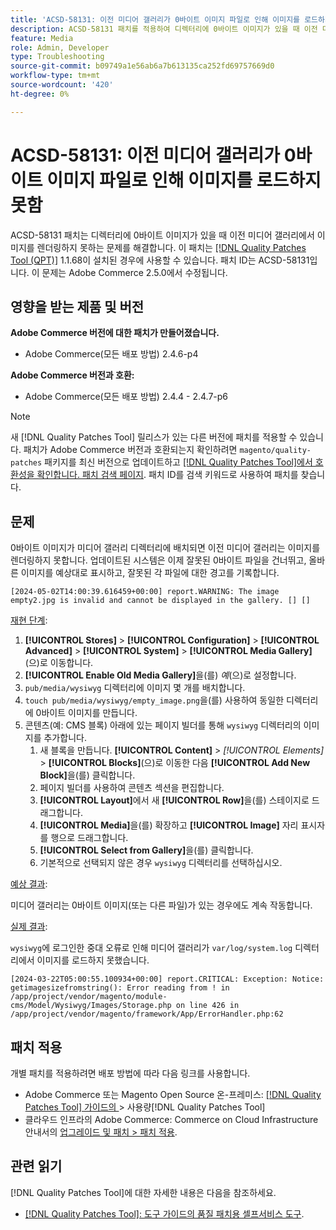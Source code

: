 ```yaml
---
title: 'ACSD-58131: 이전 미디어 갤러리가 0바이트 이미지 파일로 인해 이미지를 로드하지 못함'
description: ACSD-58131 패치를 적용하여 디렉터리에 0바이트 이미지가 있을 때 이전 미디어 갤러리에서 이미지를 렌더링하지 못하는 Adobe Commerce 문제를 해결합니다.
feature: Media
role: Admin, Developer
type: Troubleshooting
source-git-commit: b09749a1e56ab6a7b613135ca252fd69757669d0
workflow-type: tm+mt
source-wordcount: '420'
ht-degree: 0%

---
```



# ACSD-58131: 이전 미디어 갤러리가 0바이트 이미지 파일로 인해 이미지를 로드하지 못함

ACSD-58131 패치는 디렉터리에 0바이트 이미지가 있을 때 이전 미디어 갤러리에서 이미지를 렌더링하지 못하는 문제를 해결합니다. 이 패치는 [[!DNL Quality Patches Tool (QPT)]](/help/tools/quality-patches-tool/quality-patches-tool-to-self-serve-quality-patches.md) 1.1.68이 설치된 경우에 사용할 수 있습니다. 패치 ID는 ACSD-58131입니다. 이 문제는 Adobe Commerce 2.5.0에서 수정됩니다.

## 영향을 받는 제품 및 버전

**Adobe Commerce 버전에 대한 패치가 만들어졌습니다.**

* Adobe Commerce(모든 배포 방법) 2.4.6-p4

**Adobe Commerce 버전과 호환:**

* Adobe Commerce(모든 배포 방법) 2.4.4 - 2.4.7-p6

>[!NOTE]
>
>새 [!DNL Quality Patches Tool] 릴리스가 있는 다른 버전에 패치를 적용할 수 있습니다. 패치가 Adobe Commerce 버전과 호환되는지 확인하려면 `magento/quality-patches` 패키지를 최신 버전으로 업데이트하고 [[!DNL Quality Patches Tool]에서 호환성을 확인합니다. 패치 검색 페이지](https://experienceleague.adobe.com/tools/commerce-quality-patches/index.html). 패치 ID를 검색 키워드로 사용하여 패치를 찾습니다.

## 문제

0바이트 이미지가 미디어 갤러리 디렉터리에 배치되면 이전 미디어 갤러리는 이미지를 렌더링하지 못합니다. 업데이트된 시스템은 이제 잘못된 0바이트 파일을 건너뛰고, 올바른 이미지를 예상대로 표시하고, 잘못된 각 파일에 대한 경고를 기록합니다.

```
[2024-05-02T14:00:39.616459+00:00] report.WARNING: The image empty2.jpg is invalid and cannot be displayed in the gallery. [] []
```

<u>재현 단계</u>:

1. **[!UICONTROL Stores]** > **[!UICONTROL Configuration]** > **[!UICONTROL Advanced]** > **[!UICONTROL System]** > **[!UICONTROL Media Gallery]**(으)로 이동합니다.
1. **[!UICONTROL Enable Old Media Gallery]**&#x200B;을(를) *예*(으)로 설정합니다.
1. `pub/media/wysiwyg` 디렉터리에 이미지 몇 개를 배치합니다.
1. `touch pub/media/wysiwyg/empty_image.png`을(를) 사용하여 동일한 디렉터리에 0바이트 이미지를 만듭니다.
1. 콘텐츠(예: CMS 블록) 아래에 있는 페이지 빌더를 통해 `wysiwyg` 디렉터리의 이미지를 추가합니다.
   1. 새 블록을 만듭니다. **[!UICONTROL Content]** > *[!UICONTROL Elements]* > **[!UICONTROL Blocks]**(으)로 이동한 다음 **[!UICONTROL Add New Block]**&#x200B;을(를) 클릭합니다.
   1. 페이지 빌더를 사용하여 콘텐츠 섹션을 편집합니다.
   1. **[!UICONTROL Layout]**&#x200B;에서 새 **[!UICONTROL Row]**&#x200B;을(를) 스테이지로 드래그합니다.
   1. **[!UICONTROL Media]**&#x200B;을(를) 확장하고 **[!UICONTROL Image]** 자리 표시자를 행으로 드래그합니다.
   1. **[!UICONTROL Select from Gallery]**&#x200B;을(를) 클릭합니다.
   1. 기본적으로 선택되지 않은 경우 `wysiwyg` 디렉터리를 선택하십시오.

<u>예상 결과</u>:

미디어 갤러리는 0바이트 이미지(또는 다른 파일)가 있는 경우에도 계속 작동합니다.

<u>실제 결과</u>:

`wysiwyg`에 로그인한 중대 오류로 인해 미디어 갤러리가 `var/log/system.log` 디렉터리에서 이미지를 로드하지 못했습니다.

```
[2024-03-22T05:00:55.100934+00:00] report.CRITICAL: Exception: Notice: getimagesizefromstring(): Error reading from ! in /app/project/vendor/magento/module-cms/Model/Wysiwyg/Images/Storage.php on line 426 in /app/project/vendor/magento/framework/App/ErrorHandler.php:62
```

## 패치 적용

개별 패치를 적용하려면 배포 방법에 따라 다음 링크를 사용합니다.

* Adobe Commerce 또는 Magento Open Source 온-프레미스: [[!DNL Quality Patches Tool]  가이드의 ](/help/tools/quality-patches-tool/usage.md)> 사용량[!DNL Quality Patches Tool]
* 클라우드 인프라의 Adobe Commerce: Commerce on Cloud Infrastructure 안내서의 [업그레이드 및 패치 > 패치 적용](https://experienceleague.adobe.com/docs/commerce-cloud-service/user-guide/develop/upgrade/apply-patches.html).

## 관련 읽기

[!DNL Quality Patches Tool]에 대한 자세한 내용은 다음을 참조하세요.

* [[!DNL Quality Patches Tool]: 도구 가이드의 품질 패치용 셀프서비스 도구](/help/tools/quality-patches-tool/quality-patches-tool-to-self-serve-quality-patches.md).
